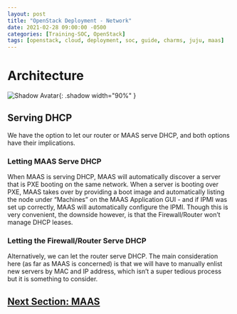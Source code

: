 ```yaml
---
layout: post
title: "OpenStack Deployment - Network"
date: 2021-02-28 09:00:00 -0500
categories: [Training-SOC, OpenStack]
tags: [openstack, cloud, deployment, soc, guide, charms, juju, maas]
---
```

# Architecture
![Shadow Avatar](https://cdn.jsdelivr.net/gh/cotes2020/chirpy-images/posts/20190808/window.png){: .shadow width="90%" }

## Serving DHCP
We have the option to let our router or MAAS serve DHCP, and both options have their implications.

### Letting MAAS Serve DHCP
When MAAS is serving DHCP, MAAS will automatically discover a server that is PXE booting on the same network. When a server is booting over PXE, MAAS takes over by providing a boot image and automatically listing the node under “Machines” on the MAAS Application GUI - and if IPMI was set up correctly, MAAS will automatically configure the IPMI. Though this is very convenient, the downside however, is that the Firewall/Router won’t manage DHCP leases.

### Letting the Firewall/Router Serve DHCP
Alternatively, we can let the router serve DHCP. The main consideration here (as far as MAAS is concerned) is that we will have to manually enlist new servers by MAC and IP address, which isn’t a super tedious process but it is something to consider.



## [Next Section: MAAS](https://bsu-cybersecurity.github.io/posts/openstack-deployment-maas/)
